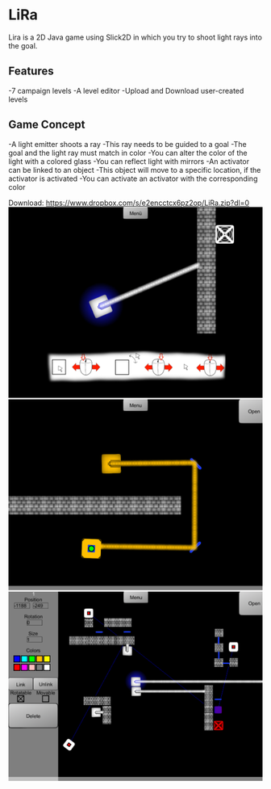 # LiRa
Lira is a 2D Java game using Slick2D in which you try to shoot light rays into the goal.  
## Features 
-7 campaign levels 
-A level editor 
-Upload and Download user-created levels 
## Game Concept 
-A light emitter shoots a ray 
-This ray needs to be guided to a goal 
-The goal and the light ray must match in color 
-You can alter the color of the light with a colored glass 
-You can reflect light with mirrors 
-An activator can be linked to an object 
-This object will move to a specific location, if the activator is activated 
-You can activate an activator with the corresponding color 

Download: https://www.dropbox.com/s/e2encctcx6pz2op/LiRa.zip?dl=0  
![](Pictures/Example.png?raw=true)  
![](Pictures/Example3.png?raw=true)  
![](Pictures/Leveleditor.png?raw=true)  
